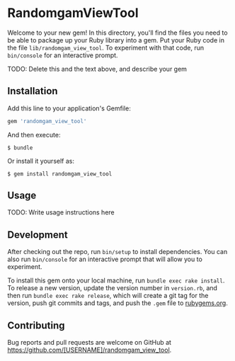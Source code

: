 # RandomgamViewTool

Welcome to your new gem! In this directory, you'll find the files you need to be able to package up your Ruby library into a gem. Put your Ruby code in the file `lib/randomgam_view_tool`. To experiment with that code, run `bin/console` for an interactive prompt.

TODO: Delete this and the text above, and describe your gem

## Installation

Add this line to your application's Gemfile:

```ruby
gem 'randomgam_view_tool'
```

And then execute:

    $ bundle

Or install it yourself as:

    $ gem install randomgam_view_tool

## Usage

TODO: Write usage instructions here

## Development

After checking out the repo, run `bin/setup` to install dependencies. You can also run `bin/console` for an interactive prompt that will allow you to experiment.

To install this gem onto your local machine, run `bundle exec rake install`. To release a new version, update the version number in `version.rb`, and then run `bundle exec rake release`, which will create a git tag for the version, push git commits and tags, and push the `.gem` file to [rubygems.org](https://rubygems.org).

## Contributing

Bug reports and pull requests are welcome on GitHub at https://github.com/[USERNAME]/randomgam_view_tool.

